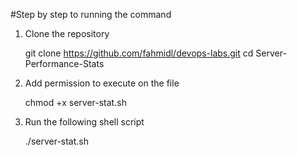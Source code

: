 #Step by step to running the command

1. Clone the repository

    git clone https://github.com/fahmidl/devops-labs.git
    cd Server-Performance-Stats

2. Add permission to execute on the file

    chmod +x server-stat.sh

3. Run the following shell script

    ./server-stat.sh
